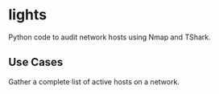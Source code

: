 # lights
Python code to audit network hosts using Nmap and TShark.

## Use Cases
Gather a complete list of active hosts on a network.
